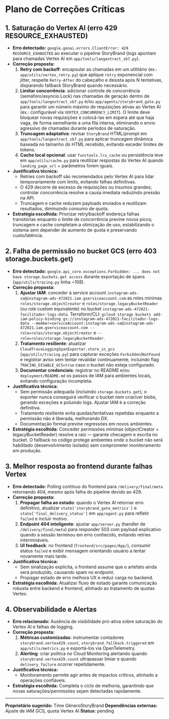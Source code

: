 # Plano de Correções Críticas

## 1. Saturação do Vertex AI (erro 429 RESOURCE_EXHAUSTED)
- **Erro detectado:** `google.genai.errors.ClientError: 429 RESOURCE_EXHAUSTED` ao executar o pipeline StoryBrand (logs apontam para chamadas Vertex AI em `app/tools/langextract_sb7.py`).
- **Correção proposta:**
  1. **Retry com backoff**: encapsular as chamadas em um utilitário (ex.: `app/utils/vertex_retry.py`) que aplique `retry` exponencial com jitter, respeite `Retry-After` do cabeçalho e desista após N tentativas, disparando fallback StoryBrand quando necessário.
  2. **Limitar concorrência**: adicionar controle de concorrência (semáforo/asyncio.Lock) nas chamadas de geração dentro de `app/tools/langextract_sb7.py` e/ou `app/agents/storybrand_gate.py` para garantir um número máximo de requisições ativas ao Vertex AI (ex.: configurável via `VERTEX_CONCURRENCY_LIMIT`). O limite deve bloquear novas requisições e colocá-las em espera até que haja vaga, de forma semelhante a uma fila interna, eliminando o envio agressivo de chamadas durante períodos de saturação.
  3. **Truncagem adaptativa**: revisar `StoryBrand` HTML/prompt em `app/tools/langextract_sb7.py` para aplicar truncagem dinâmica baseada no tamanho do HTML recebido, evitando exceder limites de tokens.
  4. **Cache local opcional**: usar `functools.lru_cache` ou persistência leve em `app/utils/cache.py` para reutilizar respostas do Vertex AI quando `landing_page_url` + parâmetros forem iguais.
- **Justificativa técnica:**
  - Retries com backoff são recomendados pelo Vertex AI para lidar temporariamente com limits, evitando falhas definitivas.
  - O 429 decorre de excesso de requisições ou insumos grandes; controlar concorrência resolve a causa imediata reduzindo pressão na API.
  - Truncagem e cache reduzem payloads enviados e reutilizam resultados, diminuindo consumo de quota.
- **Estratégia escolhida:** Priorizar retry/backoff endereça falhas transitórias enquanto o limite de concorrência previne novos picos; truncagem e cache completam a otimização de uso, estabilizando o sistema sem depender de aumento de quota e preservando custo/latência.

## 2. Falha de permissão no bucket GCS (erro 403 storage.buckets.get)
- **Erro detectado:** `google.api_core.exceptions.Forbidden: ... does not have storage.buckets.get access` durante exportação de spans (`app/utils/tracing.py` linha ~108).
- **Correção proposta:**
  1. **Ajustar IAM**: conceder à service account `instagram-ads-sa@instagram-ads-472021.iam.gserviceaccount.com` as roles mínimas `roles/storage.objectCreator` e `roles/storage.legacyBucketReader` (ou role custom equivalente) no bucket `instagram-ads-472021-facilitador-logs-data`. Terraform/CLI: `gcloud storage buckets add-iam-policy-binding gs://instagram-ads-472021-facilitador-logs-data --member=serviceAccount:instagram-ads-sa@instagram-ads-472021.iam.gserviceaccount.com --role=roles/storage.objectCreator` e `--role=roles/storage.legacyBucketReader`.
  2. **Tratamento resiliente**: atualizar `CloudTraceLoggingSpanExporter.store_in_gcs` (`app/utils/tracing.py`) para capturar exceções `Forbidden`/`NotFound` e registrar aviso sem tentar revalidar continuamente, incluindo flag `TRACING_DISABLE_GCS=true` caso o bucket não esteja configurado.
  3. **Documentar credenciais**: registrar no README e/ou `deployment/README.md` os passos de IAM para ambientes locais, evitando configuração incompleta.
- **Justificativa técnica:**
  - Sem permissão adequada (incluindo `storage.buckets.get`), o exporter nunca conseguirá verificar o bucket nem criar/ver blobs, gerando exceções e poluindo logs. Ajustar IAM é a correção definitiva.
  - Tratamento resiliente evita quedas/tentativas repetidas enquanto a permissão não é liberada, melhorando DX.
  - Documentação formal previne regressões em novos ambientes.
- **Estratégia escolhida:** Conceder permissões mínimas (objectCreator + legacyBucketReader) resolve a raiz — garante checagem e escrita no bucket. O fallback no código protege ambientes onde o bucket não será habilitado (desenvolvimento isolado) sem comprometer monitoramento em produção.

## 3. Melhor resposta ao frontend durante falhas Vertex
- **Erro detectado:** Polling contínuo do frontend para `/delivery/final/meta` retornando 404, mesmo após falha do pipeline devido ao 429.
- **Correção proposta:**
  1. **Propagar falha ao estado**: quando o Vertex AI retornar erro definitivo, atualizar `state['storybrand_gate_metrics']` e `state['final_delivery_status']` em `app/agent.py` para refletir `failed` e incluir motivo.
  2. **Endpoint 404 inteligente**: ajustar `app/server.py` (handler de `/delivery/final/meta`) para responder 503 com payload explicativo quando a sessão terminou em erro conhecido, evitando retries intermináveis.
  3. **UI feedback**: no frontend (`frontend/src/pages/App/`), consumir status `failed` e exibir mensagem orientando usuário a tentar novamente mais tarde.
- **Justificativa técnica:**
  - Sem sinalização explícita, o frontend assume que o artefato ainda será produzido, causando spam no endpoint.
  - Propagar estado de erro melhora UX e reduz carga no backend.
- **Estratégia escolhida:** Atualizar fluxo de estado garante comunicação robusta entre backend e frontend, alinhado ao tratamento de quotas Vertex.

## 4. Observabilidade e Alertas
- **Erro relacionado:** Ausência de visibilidade pró-ativa sobre saturação do Vertex AI e falhas de logging.
- **Correção proposta:**
  1. **Métricas customizadas**: instrumentar contadores `storybrand.vertex429.count`, `storybrand.fallback.triggered` em `app/utils/metrics.py` e exportá-los via OpenTelemetry.
  2. **Alerting**: criar política no Cloud Monitoring alertando quando `storybrand.vertex429.count` ultrapassar limiar e quando `delivery_failure` ocorrer repetidamente.
- **Justificativa técnica:**
  - Monitoramento permite agir antes de impactos críticos, alinhado a operações confiáveis.
- **Estratégia escolhida:** Completa o ciclo de melhoria, garantindo que novas saturações/permissões sejam detectadas rapidamente.

---
**Proprietário sugerido:** Time GêneroStoryBrand
**Dependências externas:** Ajuste de IAM GCS, quota Vertex AI
**Status:** pending
